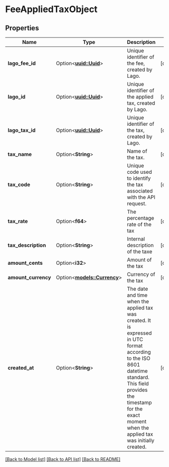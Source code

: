 # FeeAppliedTaxObject

## Properties

Name | Type | Description | Notes
------------ | ------------- | ------------- | -------------
**lago_fee_id** | Option<[**uuid::Uuid**](uuid::Uuid.md)> | Unique identifier of the fee, created by Lago. | [optional]
**lago_id** | Option<[**uuid::Uuid**](uuid::Uuid.md)> | Unique identifier of the applied tax, created by Lago. | [optional]
**lago_tax_id** | Option<[**uuid::Uuid**](uuid::Uuid.md)> | Unique identifier of the tax, created by Lago. | [optional]
**tax_name** | Option<**String**> | Name of the tax. | [optional]
**tax_code** | Option<**String**> | Unique code used to identify the tax associated with the API request. | [optional]
**tax_rate** | Option<**f64**> | The percentage rate of the tax | [optional]
**tax_description** | Option<**String**> | Internal description of the taxe | [optional]
**amount_cents** | Option<**i32**> | Amount of the tax | [optional]
**amount_currency** | Option<[**models::Currency**](Currency.md)> | Currency of the tax | [optional]
**created_at** | Option<**String**> | The date and time when the applied tax was created. It is expressed in UTC format according to the ISO 8601 datetime standard. This field provides the timestamp for the exact moment when the applied tax was initially created. | [optional]

[[Back to Model list]](../README.md#documentation-for-models) [[Back to API list]](../README.md#documentation-for-api-endpoints) [[Back to README]](../README.md)


